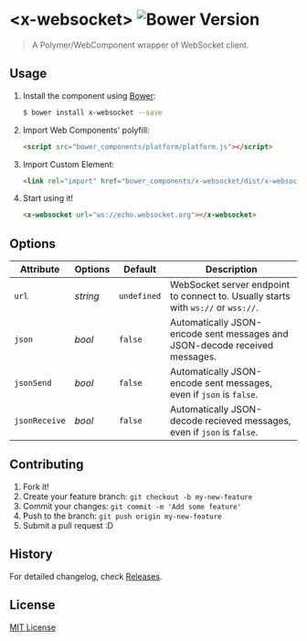 # &lt;x-websocket&gt; ![Bower Version](https://badge.fury.io/bo/element-boilerplate.svg)

> A Polymer/WebComponent wrapper of WebSocket client.

<!-- ## Demo

[Check it live!](http://webcomponents.github.io/element-boilerplate) -->

## Usage

1. Install the component using [Bower](http://bower.io/):

    ```sh
    $ bower install x-websocket --save
    ```

2. Import Web Components' polyfill:

    ```html
    <script src="bower_components/platform/platform.js"></script>
    ```

3. Import Custom Element:

    ```html
    <link rel="import" href="bower_components/x-websocket/dist/x-websocket.html">
    ```

4. Start using it!

    ```html
    <x-websocket url="ws://echo.websocket.org"></x-websocket>
    ```

## Options

Attribute       | Options                   | Default             | Description
---             | ---                       | ---                 | ---
`url`           | *string*                  | `undefined`         | WebSocket server endpoint to connect to. Usually starts with `ws://` or `wss://`.
`json`          | *bool*                    | `false`             | Automatically JSON-encode sent messages and JSON-decode received messages.
`jsonSend`      | *bool*                    | `false`             | Automatically JSON-encode sent messages, even if `json` is `false`.
`jsonReceive`   | *bool*                    | `false`             | Automatically JSON-decode recieved messages, even if `json` is `false`.

## Contributing

1. Fork it!
2. Create your feature branch: `git checkout -b my-new-feature`
3. Commit your changes: `git commit -m 'Add some feature'`
4. Push to the branch: `git push origin my-new-feature`
5. Submit a pull request :D

## History

For detailed changelog, check [Releases](https://github.com/elierotenberg/x-websocket/releases).

## License

[MIT License](http://opensource.org/licenses/MIT)

